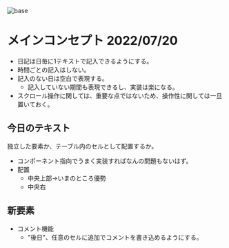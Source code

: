 
![base](D:\GitMine\all-diary\.docs\blueprint\base_concept_2022-07-20.png)

# メインコンセプト 2022/07/20

+ 日記は日毎に1テキストで記入できるようにする。
+ 時間ごとの記入はしない。
+ 記入のない日は空白で表現する。
  + 記入していない期間も表現できるし、実装は楽になる。
+ スクロール操作に関しては、重要な点ではないため、操作性に関しては一旦置いておく。

## 今日のテキスト

独立した要素か、テーブル内のセルとして配置するか。
+ コンポーネント指向でうまく実装すればなんの問題もないはず。
+ 配置
  + 中央上部→いまのところ優勢
  + 中央右

## 新要素

+ コメント機能
  + "後日"、任意のセルに追加でコメントを書き込めるようにする。


















